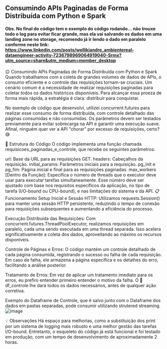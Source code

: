 ## Consumindo APIs Paginadas de Forma Distribuída com Python e Spark
#### Obs. No final do código tem o exemplo do código rodando... não trouxe todo o log para evitar ficar grande, mas ela vai salvando os dados em uma landing zone no storage, recomendo já ir lendo o dado em paralelo conforme neste link: https://www.linkedin.com/posts/wellikiandre_ambientereal-dataengineer-activity-7236798969064919040-Srmx?utm_source=share&utm_medium=member_desktop


😉 Consumindo APIs Paginadas de Forma Distribuída com Python e Spark
Quando trabalhamos com a coleta de grandes volumes de dados de APIs, o consumo eficiente e o controle das requisições tornam-se cruciais. Um cenário comum é a necessidade de realizar requisições paginadas para coletar todos os dados históricos disponíveis. Para alcançar essa proeza de forma mais rápida, a estratégia é clara: distribuir para conquistar.

No exemplo de código que desenvolvi, utilizei concurrent.futures para realizar esse consumo de forma distribuída, com controle detalhado das páginas consumidas e não consumidas. Os parâmetros devem ser testados previamente para evitar sobrecarga na API e garantir uma execução suave. Afinal, ninguém quer ver a API "chorar" por excesso de requisições, certo? 😅

🚀 Estrutura do Código
O código implementa uma função chamada requisicoes_paginadas_e_controle, que recebe os seguintes parâmetros:

url: Base da URL para as requisições GET.
headers: Cabeçalhos da requisição.
initial_params: Parâmetros iniciais para a requisição.
pg_init e pg_fim: Página inicial e final para as requisições paginadas.
max_workers [Dentro da Função]: Especifica o número de threads que o executor deve usar para executar tarefas simultaneamente. Esse número deve ser ajustado com base nos requisitos específicos da aplicação, no tipo de tarefa (I/O-bound ou CPU-bound), e nas limitações do sistema e da API.
📋 Funcionamento
Setup Inicial e Sessão HTTP: Utilizamos requests.Session() para manter uma sessão HTTP persistente, reduzindo o tempo de conexão para requisições subsequentes e aumentando a eficiência do processo.

Execução Distribuída das Requisições: Com concurrent.futures.ThreadPoolExecutor, realizamos requisições em paralelo, cada uma sendo executada em uma thread separada. Isso acelera significativamente a coleta dos dados, aproveitando ao máximo os recursos disponíveis.

Controle de Páginas e Erros: O código mantém um controle detalhado de cada página consumida, registrando o sucesso ou falha de cada requisição. Em caso de falha, ele armazena a página específica e os detalhes do erro, facilitando a análise posterior.

Tratamento de Erros: Em vez de aplicar um tratamento imediato para os erros, eu prefiro entender primeiro entender o motivo da falha. O 🎲df_controle lhe dará todos os dados necessários, antes de qualquer ação corretiva.

Exemplo do Dataframe de Controle, que é salvo junto com o Dataframe dos dados em pastas separadas, pode consumir utilizando strutered streaming.
![image](https://github.com/user-attachments/assets/71934a45-0678-4ff9-a48f-522182c53ddd)


💡 Observações
Há espaço para melhorias, como a substituição dos print por um sistema de logging mais robusto e uma melhor gestão das tarefas I/O-bound. Entretanto, o esqueleto do código já está funcional e foi testado em produção, com um tempo de desenvolvimento de aproximadamente 2 horas.
